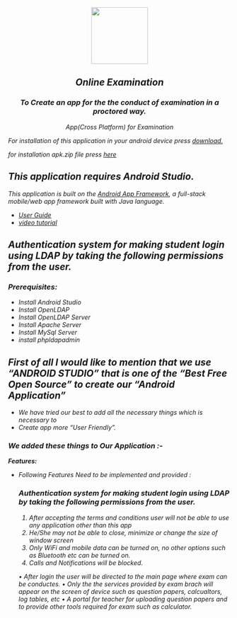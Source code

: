 <i>
    <div align="center">
    <img src="https://1000logos.net/wp-content/uploads/2016/10/Android-Logo.png" height="128">
    <h2>Online Examination</h2>
    <h3>To Create an app for the the conduct of examination in a proctored way.</h3>
    <p align="center">
        <p>App(Cross Platform) for Examination</p>
    </p>
  </div>
  
  For installation of this application in your android device press [download.](https://drive.google.com/file/d/19_uxUSmhyxo6lXiRCxsPbXVTVH6g_H9c/view)
  
  for installation apk.zip file press [here](https://drive.google.com/file/d/19me7HeJn5EDN8ZM3rijYkih7ekyQIsNg/view?usp=drivesdk)
  
  ## This application requires Android Studio.

This application is built on the [Android App Framework](https://developer.android.com/), a full-stack mobile/web app framework built with Java language.

- [User Guide](https://developer.android.com/)
- [video tutorial](https://www.youtube.com/watch?v=qK0QNA0sMGc&t=2865s)

## Authentication system for making student login using LDAP by taking the following permissions from the user.
### Prerequisites:

- Install Android Studio
- Install OpenLDAP
- Install OpenLDAP Server
- Install Apache Server
- Install MySql Server
- install phpldapadmin



<h2>First of all I would like to mention that we use “ANDROID STUDIO” that is one of the “Best Free Open Source” to create our “Android Application”</h2>

- We have tried our best to add all the necessary things which is necessary to 
- Create app more “User Friendly”.

### We added these things to Our Application :-

<b>Features:</b>

- Following Features Need to be implemented and provided :

    <h3>Authentication system for making student login using LDAP by taking the following permissions from the user.</h3>
    
    1. After accepting the terms and conditions user will not be able to use any application other than this app
    2. He/She may not be able to close, minimize or change the size of window screen
    3. Only WiFi and mobile data can be turned on, no other options such as Bluetooth etc can be turned on.
    4. Calls and Notifications will be blocked.
    
    • After login the user will be directed to the main page where exam can be conductes.
    • Only the the services provided by exam brach will appear on the screen of device such as question papers, calcualtors, log tables, etc
    • A portal for teacher for uploading question papers and to provide other tools required for exam such as calculator.
    
